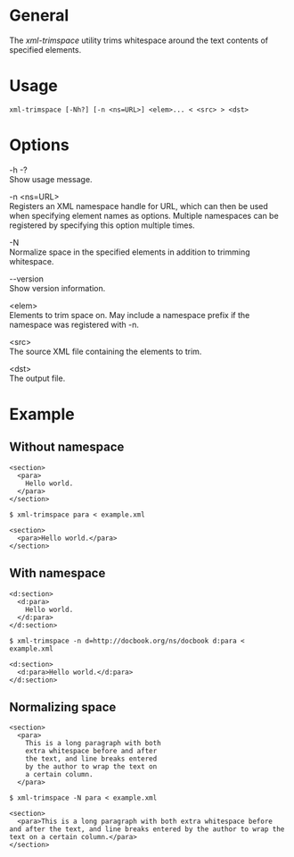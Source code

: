 General
=======

The *xml-trimspace* utility trims whitespace around the text contents of specified elements.

Usage
=====

    xml-trimspace [-Nh?] [-n <ns=URL>] <elem>... < <src> > <dst>

Options
=======

-h -?  
Show usage message.

-n &lt;ns=URL&gt;  
Registers an XML namespace handle for URL, which can then be used when specifying element names as options. Multiple namespaces can be registered by specifying this option multiple times.

-N  
Normalize space in the specified elements in addition to trimming whitespace.

--version  
Show version information.

&lt;elem&gt;  
Elements to trim space on. May include a namespace prefix if the namespace was registered with -n.

&lt;src&gt;  
The source XML file containing the elements to trim.

&lt;dst&gt;  
The output file.

Example
=======

Without namespace
-----------------

    <section>
      <para>
        Hello world.
      </para>
    </section>

    $ xml-trimspace para < example.xml

    <section>
      <para>Hello world.</para>
    </section>

With namespace
--------------

    <d:section>
      <d:para>
        Hello world.
      </d:para>
    </d:section>

    $ xml-trimspace -n d=http://docbook.org/ns/docbook d:para < example.xml

    <d:section>
      <d:para>Hello world.</d:para>
    </d:section>

Normalizing space
-----------------

    <section>
      <para>
        This is a long paragraph with both
        extra whitespace before and after
        the text, and line breaks entered
        by the author to wrap the text on
        a certain column.
      </para>

    $ xml-trimspace -N para < example.xml

    <section>
      <para>This is a long paragraph with both extra whitespace before
    and after the text, and line breaks entered by the author to wrap the
    text on a certain column.</para>
    </section>
